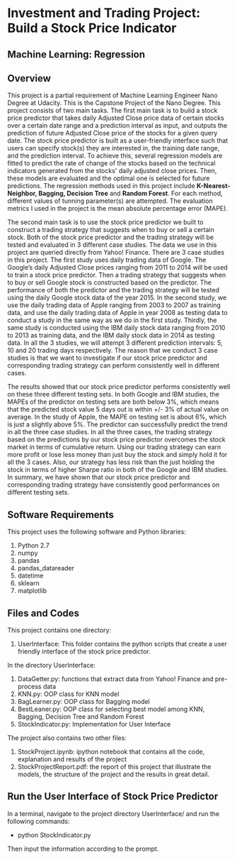 # Investment and Trading Project: Build a Stock Price Indicator
## Machine Learning: Regression

## Overview
This project is a partial requirement of Machine Learning Engineer Nano Degree at Udacity. This is the Capstone Project of the Nano Degree. This project consists of two main tasks. The first main task is to build a stock price predictor that takes daily Adjusted Close price data of certain stocks over a certain date range and a prediction interval as input, and outputs the prediction of future Adjusted Close price of the stocks for a given query date. The stock price predictor is built as a user-friendly interface such that users can specify stock(s) they are interested in, the training date range, and the prediction interval. To achieve this, several regression models are fitted to predict the rate of change of the stocks based on the technical indicators generated from the stocks' daily adjusted close prices. Then, these models are evaluated and the optimal one is selected for future predictions. The regression methods used in this project include **K-Nearest-Neighbor, Bagging, Decision Tree** and **Random Forest**. For each method, different values of tunning parameter(s) are attempted. The evaluation metrics I used in the project is the mean absolute percentage error (MAPE). 

The second main task is to use the stock price predictor we built to construct a trading strategy that suggests when to buy or sell a certain stock. Both of the stock price predictor and the trading strategy will be tested and evaluated in 3 different case studies. The data we use in this project are queried directly from Yahoo! Finance. There are 3 case studies in this project. The first study uses daily trading  data of Google. The Google’s daily Adjusted Close prices ranging from 2011
to 2014 will be used to train a stock price predictor. Then a trading strategy that suggests when to buy or sell Google stock is constructed based on the predictor. The performance of both the predictor and the trading strategy will be tested using the daily Google stock data of the year 2015. In the second study, we use the daily trading data of Apple ranging from 2003 to 2007 as training data, and use the daily trading data of Apple in year 2008 as testing data to conduct a study in the same way as we do in the first study. Thirdly, the same study is conducted using the IBM daily stock data ranging from 2010 to 2013 as training data, and the IBM daily stock data in 2014 as testing data. In all the 3 studies, we will attempt 3 different prediction intervals: 5, 10 and 20 trading days respectively. The reason that we conduct 3 case studies is that we want to investigate if our stock price predictor and corresponding trading strategy can perform consistently well in different cases.  

The results showed that our stock price predictor performs consistently well on these three different testing sets. In both Google and IBM studies, the MAPEs of the predictor on testing sets are both below 3%, which means that the predicted stock value 5 days out is within +/- 3% of actual value on average. In the study of Apple, the MAPE on testing set is about 6%, which is just a slightly above 5%. The predictor can successfully predict the trend in all the three case studies.
In all the three cases, the trading strategy based on the predictions by our stock price predictor overcomes the stock market in terms of cumulative return. Using our trading strategy can earn more profit or lose less money than just buy the stock and simply hold it for all the 3 cases. Also, our strategy has less risk than the just holding the stock in terms of higher Sharpe ratio in both of the Google and IBM studies. In summary, we have shown that our stock price predictor and corresponding trading strategy have consistently good performances on different testing sets.

## Software Requirements

This project uses the following software and Python libraries:

1. Python 2.7
2. numpy
3. pandas
4. pandas_datareader
5. datetime
6. sklearn
7. matplotlib

## Files and Codes
This project contains one directory:

1. UserInterface: This folder contains the python scripts that create a user friendly interface of the stock price predictor.

In the directory UserInterface:

1. DataGetter.py: functions that extract data from Yahoo! Finance and pre-process data
2. KNN.py: OOP class for KNN model
3. BagLearner.py: OOP class for Bagging model
4. BestLeaner.py: OOP class for selecting best model among KNN, Bagging, Decision Tree and Random Forest
5. StockIndicator.py: Implementation for User Interface

The project also contains two other files:

1. StockProject.ipynb: ipython notebook that contains all the code, explanation and results of the project
2. StockProjectReport.pdf: the report of this project that illustrate the models, the structure of the project and the results in great detail. 

## Run the User Interface of Stock Price Predictor

In a terminal, navigate to the project directory UserInterface/ and run the following commands:

- python StockIndicator.py

Then input the information according to the prompt. 

